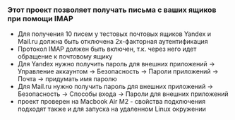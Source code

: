 ### Этот проект позволяет получать письма с ваших ящиков при помощи IMAP

- Для получения 10 писем у тестовых почтовых ящиков Yandex и Mail.ru должна быть отключена 2х-факторная аутентификация
- Протокол IMAP должен быть включен, т.к. через него идет обращение к почтовому ящику
- Для Yandex нужно получить пароль для внешних приложений -> Управление аккаунтом -> Безопасность -> Пароли приложений -> Почта -> придумать имя паролю
- Для Mail.ru нужно получить пароль для внешних приложений -> Безопасность -> Способы входа -> Пароли для внешних приложений
- проект проверен на Macbook Air M2 - свойства подключения подходят также и для запуска на удаленном Linux окружении
